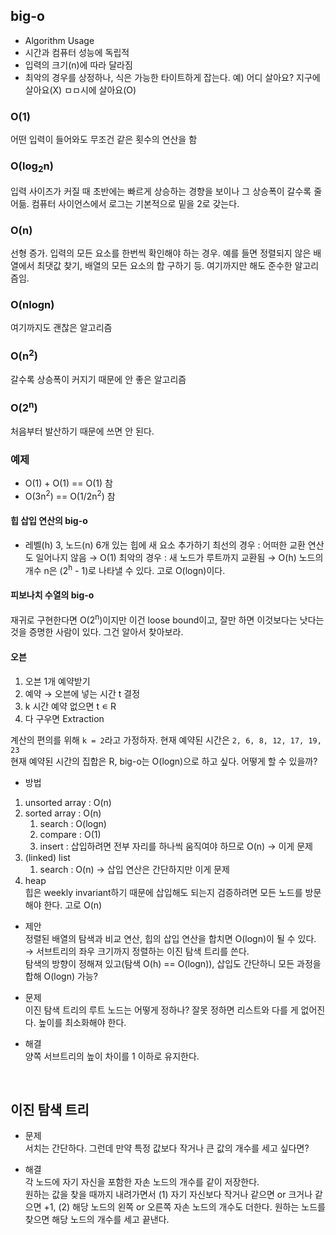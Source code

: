 ## big-o
- Algorithm Usage
- 시간과 컴퓨터 성능에 독립적
- 입력의 크기(n)에 따라 달라짐
- 최악의 경우를 상정하나, 식은 가능한 타이트하게 잡는다. 예) 어디 살아요? 지구에 살아요(X) ㅁㅁ시에 살아요(O)
  
### O(1)
어떤 입력이 들어와도 무조건 같은 횟수의 연산을 함  
  
### O(log<sub>2</sub>n)
입력 사이즈가 커질 때 초반에는 빠르게 상승하는 경향을 보이나 그 상승폭이 갈수록 줄어듦. 컴퓨터 사이언스에서 로그는 기본적으로 밑을 2로 갖는다.  
  
### O(n)
선형 증가. 입력의 모든 요소를 한번씩 확인해야 하는 경우. 예를 들면 정렬되지 않은 배열에서 최댓값 찾기, 배열의 모든 요소의 합 구하기 등. 여기까지만 해도 준수한 알고리즘임.  
  
### O(nlogn)
여기까지도 괜찮은 알고리즘  
  
### O(n<sup>2</sup>)
갈수록 상승폭이 커지기 때문에 안 좋은 알고리즘  
  
### O(2<sup>n</sup>)
처음부터 발산하기 때문에 쓰면 안 된다.  
  
### 예제
- O(1) + O(1) == O(1) 참
- O(3n<sup>2</sup>) == O(1/2n<sup>2</sup>) 참
  
#### 힙 삽입 연산의 big-o  
- 레벨(h) 3, 노드(n) 6개 있는 힙에 새 요소 추가하기
  최선의 경우 : 어떠한 교환 연산도 일어나지 않음 → O(1)
  최악의 경우 : 새 노드가 루트까지 교환됨 → O(h)
  노드의 개수 n은 (2<sup>h</sup> - 1)로 나타낼 수 있다. 고로 O(logn)이다.

#### 피보나치 수열의 big-o  
재귀로 구현한다면 O(2<sup>n</sup>)이지만 이건 loose bound이고, 잘만 하면 이것보다는 낫다는 것을 증명한 사람이 있다. 그건 알아서 찾아보라.
  
#### 오븐  
1. 오븐 1개 예약받기
2. 예약 → 오븐에 넣는 시간 t 결정
3. k 시간 예약 없으면 t ∊ R
4. 다 구우면 Extraction
  
계산의 편의를 위해 `k = 2`라고 가정하자. 현재 예약된 시간은 `2, 6, 8, 12, 17, 19, 23`  
현재 예약된 시간의 집합은 R, big-o는 O(logn)으로 하고 싶다. 어떻게 할 수 있을까?  
  
- 방법  
  
<ol>
  <li>unsorted array : O(n)</li>
  <li>sorted array : O(n)
    <ol>
      <li>search : O(logn)</li>
      <li>compare : O(1)</li>
      <li>insert : 삽입하려면 전부 자리를 하나씩 움직여야 하므로 O(n) → 이게 문제</li>
    </ol>
  </li>
  <li>(linked) list
    <ol>
      <li>search : O(n) → 삽입 연산은 간단하지만 이게 문제</li>
    </ol>
  </li>
  <li>heap<br>
    힙은 weekly invariant하기 때문에 삽입해도 되는지 검증하려면 모든 노드를 방문해야 한다. 고로 O(n)
  </li>
</ol>
  
- 제안  
  정렬된 배열의 탐색과 비교 연산, 힙의 삽입 연산을 합치면 O(logn)이 될 수 있다. → 서브트리의 좌우 크기까지 정렬하는 이진 탐색 트리를 쓴다.  
  탐색의 방향이 정해져 있고(탐색 O(h) == O(logn)), 삽입도 간단하니 모든 과정을 합해 O(logn) 가능?  
  
- 문제  
  이진 탐색 트리의 루트 노드는 어떻게 정하나? 잘못 정하면 리스트와 다를 게 없어진다. 높이를 최소화해야 한다.  
  
- 해결  
  양쪽 서브트리의 높이 차이를 1 이하로 유지한다.

<br>

## 이진 탐색 트리
- 문제  
  서치는 간단하다. 그런데 만약 특정 값보다 작거나 큰 값의 개수를 세고 싶다면?  
  
- 해결  
  각 노드에 자기 자신을 포함한 자손 노드의 개수를 같이 저장한다.  
  원하는 값을 찾을 때까지 내려가면서 (1) 자기 자신보다 작거나 같으면 or 크거나 같으면 +1, (2) 해당 노드의 왼쪽 or 오른쪽 자손 노드의 개수도 더한다. 원하는 노드를 찾으면 해당 노드의 개수를 세고 끝낸다.
